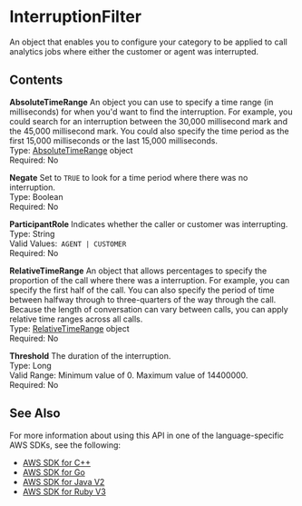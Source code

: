 # InterruptionFilter<a name="API_InterruptionFilter"></a>

An object that enables you to configure your category to be applied to call analytics jobs where either the customer or agent was interrupted\.

## Contents<a name="API_InterruptionFilter_Contents"></a>

 **AbsoluteTimeRange**   <a name="transcribe-Type-InterruptionFilter-AbsoluteTimeRange"></a>
An object you can use to specify a time range \(in milliseconds\) for when you'd want to find the interruption\. For example, you could search for an interruption between the 30,000 millisecond mark and the 45,000 millisecond mark\. You could also specify the time period as the first 15,000 milliseconds or the last 15,000 milliseconds\.   
Type: [AbsoluteTimeRange](API_AbsoluteTimeRange.md) object  
Required: No

 **Negate**   <a name="transcribe-Type-InterruptionFilter-Negate"></a>
Set to `TRUE` to look for a time period where there was no interruption\.  
Type: Boolean  
Required: No

 **ParticipantRole**   <a name="transcribe-Type-InterruptionFilter-ParticipantRole"></a>
Indicates whether the caller or customer was interrupting\.  
Type: String  
Valid Values:` AGENT | CUSTOMER`   
Required: No

 **RelativeTimeRange**   <a name="transcribe-Type-InterruptionFilter-RelativeTimeRange"></a>
An object that allows percentages to specify the proportion of the call where there was a interruption\. For example, you can specify the first half of the call\. You can also specify the period of time between halfway through to three\-quarters of the way through the call\. Because the length of conversation can vary between calls, you can apply relative time ranges across all calls\.  
Type: [RelativeTimeRange](API_RelativeTimeRange.md) object  
Required: No

 **Threshold**   <a name="transcribe-Type-InterruptionFilter-Threshold"></a>
The duration of the interruption\.  
Type: Long  
Valid Range: Minimum value of 0\. Maximum value of 14400000\.  
Required: No

## See Also<a name="API_InterruptionFilter_SeeAlso"></a>

For more information about using this API in one of the language\-specific AWS SDKs, see the following:
+  [ AWS SDK for C\+\+](https://docs.aws.amazon.com/goto/SdkForCpp/transcribe-2017-10-26/InterruptionFilter) 
+  [ AWS SDK for Go](https://docs.aws.amazon.com/goto/SdkForGoV1/transcribe-2017-10-26/InterruptionFilter) 
+  [ AWS SDK for Java V2](https://docs.aws.amazon.com/goto/SdkForJavaV2/transcribe-2017-10-26/InterruptionFilter) 
+  [ AWS SDK for Ruby V3](https://docs.aws.amazon.com/goto/SdkForRubyV3/transcribe-2017-10-26/InterruptionFilter) 